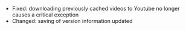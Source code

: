 - Fixed: downloading previously cached videos to Youtube no longer causes a critical exception
- Changed: saving of version information updated